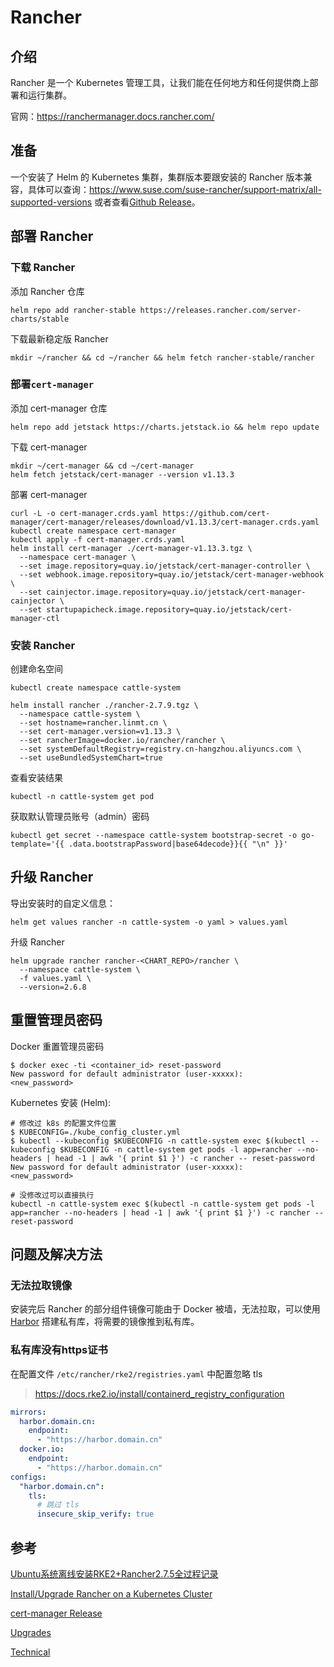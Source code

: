 # Rancher

## 介绍
Rancher 是一个 Kubernetes 管理工具，让我们能在任何地方和任何提供商上部署和运行集群。

官网：https://ranchermanager.docs.rancher.com/

## 准备
一个安装了 Helm 的 Kubernetes 集群，集群版本要跟安装的 Rancher 版本兼容，具体可以查询：https://www.suse.com/suse-rancher/support-matrix/all-supported-versions 或者查看[Github Release](https://github.com/rancher/rancher/releases)。

## 部署 Rancher

### 下载 Rancher
添加 Rancher 仓库
```shell
helm repo add rancher-stable https://releases.rancher.com/server-charts/stable
```
下载最新稳定版 Rancher
```shell
mkdir ~/rancher && cd ~/rancher && helm fetch rancher-stable/rancher
```

### 部署`cert-manager`
添加 cert-manager 仓库
```shell
helm repo add jetstack https://charts.jetstack.io && helm repo update
```
下载 cert-manager
```shell {2}
mkdir ~/cert-manager && cd ~/cert-manager
helm fetch jetstack/cert-manager --version v1.13.3
```
部署 cert-manager
```shell {1,5}
curl -L -o cert-manager.crds.yaml https://github.com/cert-manager/cert-manager/releases/download/v1.13.3/cert-manager.crds.yaml
kubectl create namespace cert-manager
kubectl apply -f cert-manager.crds.yaml
helm install cert-manager ./cert-manager-v1.13.3.tgz \
  --namespace cert-manager \
  --set image.repository=quay.io/jetstack/cert-manager-controller \
  --set webhook.image.repository=quay.io/jetstack/cert-manager-webhook \
  --set cainjector.image.repository=quay.io/jetstack/cert-manager-cainjector \
  --set startupapicheck.image.repository=quay.io/jetstack/cert-manager-ctl
```

### 安装 Rancher
创建命名空间
```shell
kubectl create namespace cattle-system
```
```shell {1,3,4}
helm install rancher ./rancher-2.7.9.tgz \
  --namespace cattle-system \
  --set hostname=rancher.linmt.cn \
  --set cert-manager.version=v1.13.3 \
  --set rancherImage=docker.io/rancher/rancher \
  --set systemDefaultRegistry=registry.cn-hangzhou.aliyuncs.com \
  --set useBundledSystemChart=true
```

查看安装结果
```shell
kubectl -n cattle-system get pod
```
获取默认管理员账号（admin）密码
```shell
kubectl get secret --namespace cattle-system bootstrap-secret -o go-template='{{ .data.bootstrapPassword|base64decode}}{{ "\n" }}'
```

## 升级 Rancher

导出安装时的自定义信息：
```shell
helm get values rancher -n cattle-system -o yaml > values.yaml
```
升级 Rancher
```shell
helm upgrade rancher rancher-<CHART_REPO>/rancher \
  --namespace cattle-system \
  -f values.yaml \
  --version=2.6.8
```

## 重置管理员密码

Docker 重置管理员密码
```shell
$ docker exec -ti <container_id> reset-password
New password for default administrator (user-xxxxx):
<new_password>
```

Kubernetes 安装 (Helm):
```shell
# 修改过 k8s 的配置文件位置
$ KUBECONFIG=./kube_config_cluster.yml
$ kubectl --kubeconfig $KUBECONFIG -n cattle-system exec $(kubectl --kubeconfig $KUBECONFIG -n cattle-system get pods -l app=rancher --no-headers | head -1 | awk '{ print $1 }') -c rancher -- reset-password
New password for default administrator (user-xxxxx):
<new_password>

# 没修改过可以直接执行
kubectl -n cattle-system exec $(kubectl -n cattle-system get pods -l app=rancher --no-headers | head -1 | awk '{ print $1 }') -c rancher -- reset-password
```

## 问题及解决方法

### 无法拉取镜像

安装完后 Rancher 的部分组件镜像可能由于 Docker 被墙，无法拉取，可以使用 [Harbor](../../tool/harbor.md) 搭建私有库，将需要的镜像推到私有库。

### 私有库没有https证书

在配置文件 `/etc/rancher/rke2/registries.yaml` 中配置忽略 tls

> https://docs.rke2.io/install/containerd_registry_configuration

```yaml
mirrors:
  harbor.domain.cn:
    endpoint:
      - "https://harbor.domain.cn"
  docker.io:
    endpoint:
      - "https://harbor.domain.cn"
configs:
  "harbor.domain.cn":
    tls:
      # 跳过 tls
      insecure_skip_verify: true
```

## 参考

[Ubuntu系统离线安装RKE2+Rancher2.7.5全过程记录](https://blog.csdn.net/u010438035/article/details/131684587)

[Install/Upgrade Rancher on a Kubernetes Cluster](https://ranchermanager.docs.rancher.com/getting-started/installation-and-upgrade/install-upgrade-on-a-kubernetes-cluster)

[cert-manager Release](https://github.com/cert-manager/cert-manager/releases)

[Upgrades](https://ranchermanager.docs.rancher.com/getting-started/installation-and-upgrade/install-upgrade-on-a-kubernetes-cluster/upgrades)

[Technical](https://ranchermanager.docs.rancher.com/faq/technical-items)
